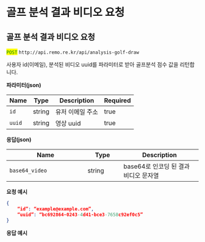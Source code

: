 # 골프 분석 결과 비디오 요청

## 골프 분석 결과 비디오 요청

<mark style="color:green;">`POST`</mark> `http://api.remo.re.kr/api/analysis-golf-draw`

사용자 id(이메일), 분석된 비디오 uuid를 파라미터로 받아 골프분석 점수 값을 리턴합니다.

**파라미터(json)**

<table><thead><tr><th>Name</th><th>Type</th><th>Description</th><th data-type="checkbox">Required</th></tr></thead><tbody><tr><td><code>id</code></td><td>string</td><td>유저 이메일 주소</td><td>true</td></tr><tr><td><code>uuid</code></td><td>string</td><td>영상 uuid</td><td>true</td></tr></tbody></table>

**응답(json)**

<table><thead><tr><th width="189">Name</th><th width="78">Type</th><th>Description</th></tr></thead><tbody><tr><td><code>base64_video</code></td><td>string</td><td>base64로 인코딩 된 결과 비디오 문자열</td></tr></tbody></table>

**요청 예시**

```json
{
    “id”: “example@example.com”,
    “uuid”: “bc692864-0243-4d41-bce3-7658c92ef0c5”
}
```

**응답 예시**
